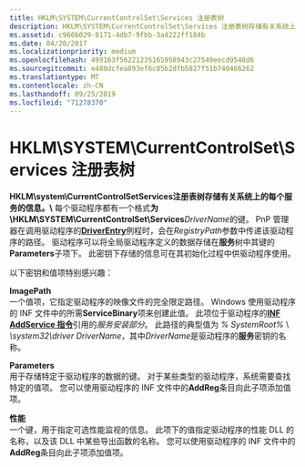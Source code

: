 ```yaml
---
title: HKLM\SYSTEM\CurrentControlSet\Services 注册表树
description: HKLM\SYSTEM\CurrentControlSet\Services 注册表树存储有关系统上的每个服务的信息。
ms.assetid: c966b029-8171-4db7-9fbb-3a4222ff184b
ms.date: 04/20/2017
ms.localizationpriority: medium
ms.openlocfilehash: 499163f56221235165958943c27549eecd9548d6
ms.sourcegitcommit: e480dcfea893ef6c85b2dfb5827f51b740466262
ms.translationtype: MT
ms.contentlocale: zh-CN
ms.lasthandoff: 09/25/2019
ms.locfileid: "71278370"
---
```

# <a name="hklmsystemcurrentcontrolsetservices-registry-tree"></a>HKLM\\SYSTEM\\CurrentControlSet\\Services 注册表树





**HKLM\\system\\CurrentControlSetServices注册表树存储有关系统上的每个服务的信息。\\** 每个驱动程序都有一个格式**为\\HKLM\\SYSTEM\\CurrentControlSet\\Services**<em>DriverName</em>的键。 PnP 管理器在调用驱动程序的[**DriverEntry**](https://docs.microsoft.com/windows-hardware/drivers/ddi/content/wdm/nc-wdm-driver_initialize)例程时，会在*RegistryPath*参数中传递该驱动程序的路径。 驱动程序可以将全局驱动程序定义的数据存储在**服务**树中其键的**Parameters**子项下。 此密钥下存储的信息可在其初始化过程中供驱动程序使用。

以下密钥和值项特别感兴趣：

<a href="" id="imagepath"></a>**ImagePath**  
一个值项，它指定驱动程序的映像文件的完全限定路径。 Windows 使用驱动程序的 INF 文件中的所需**ServiceBinary**项来创建此值。 此项位于驱动程序的[**INF AddService 指令**](inf-addservice-directive.md)引用的*服务安装部分*。 此路径的典型值为 *% SystemRoot%* \\ *\\system32\\driver DriverName*，其中*DriverName*是驱动程序的**服务**密钥的名称。

<a href="" id="parameters"></a>**Parameters**  
用于存储特定于驱动程序的数据的键。 对于某些类型的驱动程序，系统需要查找特定的值项。 您可以使用驱动程序的 INF 文件中的**AddReg**条目向此子项添加值项。

<a href="" id="performance"></a>**性能**  
一个键，用于指定可选性能监视的信息。 此项下的值指定驱动程序的性能 DLL 的名称，以及该 DLL 中某些导出函数的名称。 您可以使用驱动程序的 INF 文件中的**AddReg**条目向此子项添加值项。

 

 





